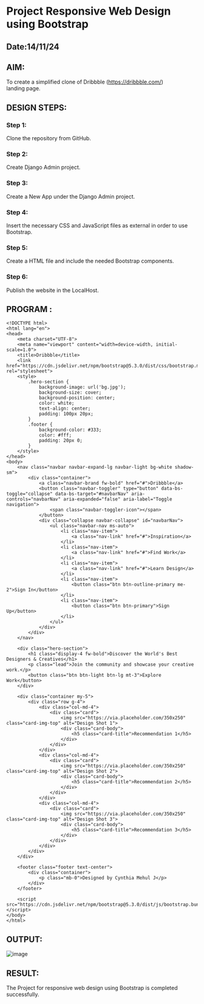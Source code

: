 # Project Responsive Web Design using Bootstrap
## Date:14/11/24

## AIM:
To create a simplified clone of Dribbble (https://dribbble.com/) landing page.


## DESIGN STEPS:

### Step 1:
Clone the repository from GitHub.

### Step 2:
Create Django Admin project.

### Step 3:
Create a New App under the Django Admin project.

### Step 4:
Insert the necessary CSS and JavaScript files as external in order to use Bootstrap.

### Step 5:
Create a HTML file and include the needed Bootstrap components.

### Step 6:
Publish the website in the LocalHost.

## PROGRAM :
```
<!DOCTYPE html>
<html lang="en">
<head>
    <meta charset="UTF-8">
    <meta name="viewport" content="width=device-width, initial-scale=1.0">
    <title>Dribbble</title>
    <link href="https://cdn.jsdelivr.net/npm/bootstrap@5.3.0/dist/css/bootstrap.min.css" rel="stylesheet">
    <style>
        .hero-section {
            background-image: url('bg.jpg'); 
            background-size: cover;
            background-position: center;
            color: white;
            text-align: center;
            padding: 100px 20px;
        }
        .footer {
            background-color: #333;
            color: #fff;
            padding: 20px 0;
        }
    </style>
</head>
<body>
    <nav class="navbar navbar-expand-lg navbar-light bg-white shadow-sm">
        <div class="container">
            <a class="navbar-brand fw-bold" href="#">Dribbble</a>
            <button class="navbar-toggler" type="button" data-bs-toggle="collapse" data-bs-target="#navbarNav" aria-controls="navbarNav" aria-expanded="false" aria-label="Toggle navigation">
                <span class="navbar-toggler-icon"></span>
            </button>
            <div class="collapse navbar-collapse" id="navbarNav">
                <ul class="navbar-nav ms-auto">
                    <li class="nav-item">
                        <a class="nav-link" href="#">Inspiration</a>
                    </li>
                    <li class="nav-item">
                        <a class="nav-link" href="#">Find Work</a>
                    </li>
                    <li class="nav-item">
                        <a class="nav-link" href="#">Learn Design</a>
                    </li>
                    <li class="nav-item">
                        <button class="btn btn-outline-primary me-2">Sign In</button>
                    </li>
                    <li class="nav-item">
                        <button class="btn btn-primary">Sign Up</button>
                    </li>
                </ul>
            </div>
        </div>
    </nav>

    <div class="hero-section">
        <h1 class="display-4 fw-bold">Discover the World's Best Designers & Creatives</h1>
        <p class="lead">Join the community and showcase your creative work.</p>
        <button class="btn btn-light btn-lg mt-3">Explore Work</button>
    </div>

    <div class="container my-5">
        <div class="row g-4">
            <div class="col-md-4">
                <div class="card">
                    <img src="https://via.placeholder.com/350x250" class="card-img-top" alt="Design Shot 1">
                    <div class="card-body">
                        <h5 class="card-title">Recommendation 1</h5>
                    </div>
                </div>
            </div>
            <div class="col-md-4">
                <div class="card">
                    <img src="https://via.placeholder.com/350x250" class="card-img-top" alt="Design Shot 2">
                    <div class="card-body">
                        <h5 class="card-title">Recommendation 2</h5>
                    </div>
                </div>
            </div>
            <div class="col-md-4">
                <div class="card">
                    <img src="https://via.placeholder.com/350x250" class="card-img-top" alt="Design Shot 3">
                    <div class="card-body">
                        <h5 class="card-title">Recommendation 3</h5>
                    </div>
                </div>
            </div>
        </div>
    </div>

    <footer class="footer text-center">
        <div class="container">
            <p class="mb-0">Designed by Cynthia Mehul J</p>
        </div>
    </footer>

    <script src="https://cdn.jsdelivr.net/npm/bootstrap@5.3.0/dist/js/bootstrap.bundle.min.js"></script>
</body>
</html>

```

## OUTPUT:

![image](https://github.com/user-attachments/assets/204a2cd3-c8c6-498e-bc59-7b17ccfc58cb)


## RESULT:
The Project for responsive web design using Bootstrap is completed successfully.
